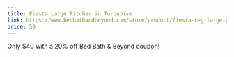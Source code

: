 ```yaml
---
title: Fiesta Large Pitcher in Turquoise
link: https://www.bedbathandbeyond.com/store/product/fiesta-reg-large-pitcher-in-turquoise/1040092898
price: 50
---
```

Only $40 with a 20% off Bed Bath & Beyond coupon!
